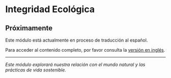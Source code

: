 # Integridad Ecológica

## Próximamente

Este módulo está actualmente en proceso de traducción al español. 

Para acceder al contenido completo, por favor consulta la [versión en inglés](../../en/02_EcologicalIntegrity/README.md).

---

*Este módulo explorará nuestra relación con el mundo natural y las prácticas de vida sostenible.*
